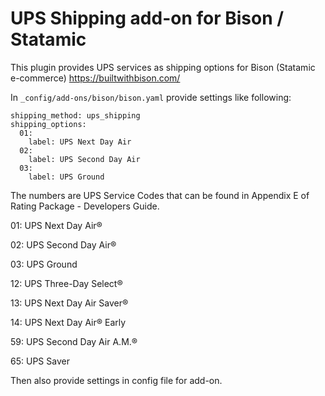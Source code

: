# UPS Shipping add-on for Bison / Statamic

This plugin provides UPS services as shipping options for Bison (Statamic e-commerce) https://builtwithbison.com/

In `_config/add-ons/bison/bison.yaml` provide settings like following:

```
shipping_method: ups_shipping
shipping_options:
  01:
    label: UPS Next Day Air
  02:
    label: UPS Second Day Air
  03:
    label: UPS Ground
```

The numbers are UPS Service Codes that can be found in Appendix E of Rating Package - Developers Guide.

01: UPS Next Day Air®

02: UPS Second Day Air®

03: UPS Ground

12: UPS Three-Day Select®

13: UPS Next Day Air Saver®

14: UPS Next Day Air® Early

59: UPS Second Day Air A.M.®

65: UPS Saver

Then also provide settings in config file for add-on.

